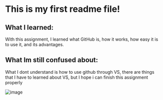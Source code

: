 # This is my first readme file!

## What I learned:
With this assignment, I learned what GitHub is, how it works, how easy it is to use it, and its advantages.

## What Im still confused about:
What I dont understand is how to use github through VS, there are things that I have to learned about VS, but I hope i can finish this assignment properly

![image](https://www.nicepng.com/png/full/32-324680_like-emoji-smiley-face-thumbs-up.png)